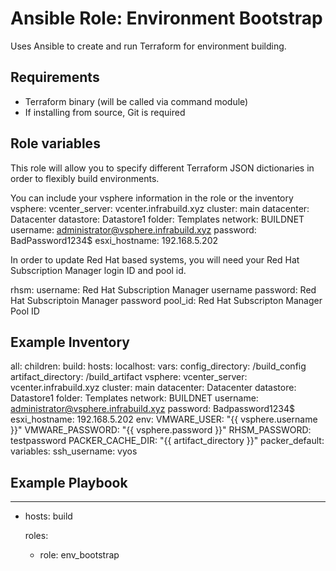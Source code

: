 # Ansible Role: Environment Bootstrap
Uses Ansible to create and run Terraform for environment building.

## Requirements
* Terraform binary (will be called via command module)
* If installing from source, Git is required

## Role variables
This role will allow you to specify different Terraform JSON dictionaries in order to flexibly build environments.

You can include your vsphere information in the role or the inventory
vsphere:
  vcenter_server: vcenter.infrabuild.xyz
  cluster: main
  datacenter: Datacenter
  datastore: Datastore1
  folder: Templates
  network: BUILDNET
  username: administrator@vsphere.infrabuild.xyz
  password: BadPassword1234$
  esxi_hostname: 192.168.5.202

In order to update Red Hat based systems, you will need your Red Hat Subscription Manager login ID and pool id.

rhsm:
  username:     Red Hat Subscription Manager username
  password:     Red Hat Subscriptoin Manager password
  pool_id: Red Hat Subscripton Manager Pool ID 

## Example Inventory
all:
  children:
    build:
      hosts:
        localhost:
      vars:
        config_directory: /build_config
        artifact_directory: /build_artifact
        vsphere:
          vcenter_server: vcenter.infrabuild.xyz
          cluster: main
          datacenter: Datacenter
          datastore: Datastore1
          folder: Templates
          network: BUILDNET
          username: administrator@vsphere.infrabuild.xyz
          password: Badpassword1234$
          esxi_hostname: 192.168.5.202
        env:
          VMWARE_USER: "{{ vsphere.username }}"
          VMWARE_PASSWORD: "{{ vsphere.password }}"
          RHSM_PASSWORD: testpassword
          PACKER_CACHE_DIR: "{{ artifact_directory }}"
        packer_default:
          variables:
            ssh_username: vyos


## Example Playbook
---
- hosts: build

  roles:
  - role: env_bootstrap
